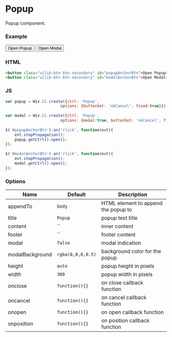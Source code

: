 # Popup
<!-- Popup -->

Popup component.

### Example

<button class="uilib-btn btn-secondary" id="popupAnchorBtn">Open Popup</button>
<button class="uilib-btn btn-secondary" id="modalAnchorBtn">Open Modal</button>

<script>

var popup = Wix.UI.create({ctrl: 'Popup',
                        options: {buttonSet: 'okCancel', fixed:true}});

var modal = Wix.UI.create({ctrl: 'Popup',
                        options: {modal:true, buttonSet: 'okCancel', fixed:true, title:'Modal'}});

$('#popupAnchorBtn').on('click', function(evt){
    evt.stopPropagation();
    popup.getCtrl().open();
});

$('#modalAnchorBtn').on('click', function(evt){
    evt.stopPropagation();
    modal.getCtrl().open();
});

</script>

### HTML
```html
<button class="uilib-btn btn-secondary" id="popupAnchorBtn">Open Popup</button>
<button class="uilib-btn btn-secondary" id="modalAnchorBtn">Open Modal</button>
```

### JS

```javascript
var popup = Wix.UI.create({ctrl: 'Popup',
                        options: {buttonSet: 'okCancel', fixed:true}});
	
var modal = Wix.UI.create({ctrl: 'Popup',
                        options: {modal:true, buttonSet: 'okCancel', fixed:true, title:'Modal'}});
	
$('#popupAnchorBtn').on('click', function(evt){
    evt.stopPropagation();
    popup.getCtrl().open();
});
	
$('#modalAnchorBtn').on('click', function(evt){
    evt.stopPropagation();
    modal.getCtrl().open();
});
```

### Options

Name            | Default           | Description
----------------|-------------------|------------
appendTo        | `body`            | HTML element to append the popup to
title           | `Popup`           | popup text title
content         | ``                | inner content
footer          | ``                | footer content
modal           | `false`           | modal indication
modalBackground | `rgba(0,0,0,0.5)` | background color for the popup
height          | `auto`            | popup height in pixels
width           | `300`             | popup width in pixels
onclose         | `function(){}`  | on close callback function
oncancel        | `function(){}`   | on cancel callback function
onopen          | `function(){}`   | on open callback function
onposition      | `function(){}`    | on position callback function